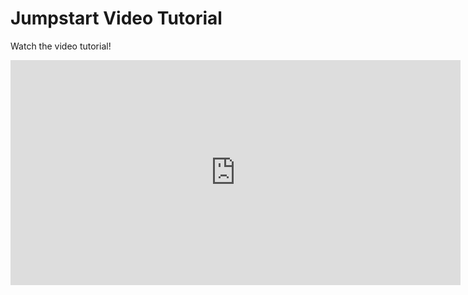 # Jumpstart Video Tutorial

Watch the video tutorial!

<div class="video-container">
  <iframe width="720" height="360" src="https://www.youtube.com/embed/yaacnYUqY1Q" frameborder="0" allowfullscreen></iframe>
</div>